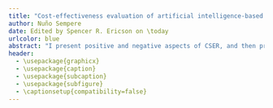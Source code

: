 ```yaml
---
title: "Cost-effectiveness evaluation of artificial intelligence-based existential risk reduction work at the Centre for the Study of Existential Risk"
author: Nuño Sempere
date: Edited by Spencer R. Ericson on \today
urlcolor: blue
abstract: "I present positive and negative aspects of CSER, and then present a synthesis of CSER as an opportunity for impact. I model its impact and apply a threshold model. I find that CSER’s AI work beats a strict threshold for a risk-neutral donor, averting about 2.2 basis points of existential risk per million dollars donated (mean estimate). I discuss modelling choices and caveats, and conclude with two recommendations: seek to reduce funging within CSER, and then make a restricted donation to their AI work."
header:
  - \usepackage{graphicx}
  - \usepackage{caption}
  - \usepackage{subcaption} 
  - \usepackage{subfigure}
  - \captionsetup{compatibility=false}
---
```


